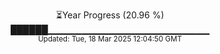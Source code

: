 <p align="center">
⏳Year Progress (20.96 %)<br>
██████▁▁▁▁▁▁▁▁▁▁▁▁▁▁▁▁▁▁▁▁▁▁▁▁ <br>
<sub>Updated: Tue, 18 Mar 2025 12:04:50 GMT</sub>
</p>

